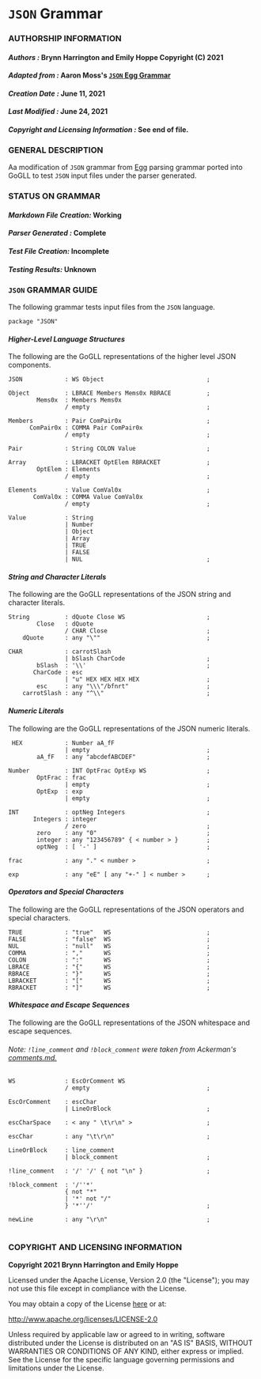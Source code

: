 # **`JSON` Grammar**
### **AUTHORSHIP INFORMATION**
#### *Authors :* Brynn Harrington and Emily Hoppe Copyright (C) 2021
#### *Adapted from :* Aaron Moss's [`JSON` Egg Grammar](https://github.com/bruceiv/egg/blob/deriv/grammars/JSON-u.egg)
#### *Creation Date :* June 11, 2021 
#### *Last Modified :* June 24, 2021
#### *Copyright and Licensing Information :* See end of file.

###  **GENERAL DESCRIPTION**
Aa modification of `JSON` grammar from [Egg](https://github.com/bruceiv/egg/blob/deriv/grammars/JSON-u.egg) parsing grammar ported into GoGLL to test `JSON` input files under the parser generated.
### **STATUS ON GRAMMAR**
#### *Markdown File Creation:* Working 
#### *Parser Generated :* Complete
#### *Test File Creation:* Incomplete
#### *Testing Results:* Unknown
### **`JSON` GRAMMAR GUIDE**
The following grammar tests input files from the `JSON` language.
```
package "JSON" 
```
#### ***Higher-Level Language Structures***
The following are the GoGLL representations of the higher level JSON components.
```
JSON            : WS Object                             ;

Object          : LBRACE Members Mems0x RBRACE          ;
        Mems0x  : Members Mems0x
                / empty                                 ;

Members         : Pair ComPair0x                        ;
      ComPair0x : COMMA Pair ComPair0x  
                / empty                                 ; 

Pair            : String COLON Value                    ;

Array           : LBRACKET OptElem RBRACKET             ;
        OptElem : Elements 
                / empty                                 ;

Elements        : Value ComVal0x                        ;
       ComVal0x : COMMA Value ComVal0x
                / empty                                 ; 

Value           : String 
                | Number 
                | Object 
                | Array 
                | TRUE 
                | FALSE 
                | NUL                                   ;
```  
#### ***String and Character Literals***
The following are the GoGLL representations of the JSON string and character literals.
```
String          : dQuote Close WS                       ;
        Close   : dQuote
                / CHAR Close                            ;
    dQuote      : any "\""                              ;

CHAR            : carrotSlash 
                | bSlash CharCode                       ;  
        bSlash  : '\\'                                  ;
       CharCode : esc
                | "u" HEX HEX HEX HEX                   ;
        esc     : any "\\\"/bfnrt"                      ;
    carrotSlash : any "^\\"                             ;        
```
#### ***Numeric Literals***
The following are the GoGLL representations of the JSON numeric literals.
```
 HEX            : Number aA_fF 
                | empty                                 ;
        aA_fF   : any "abcdefABCDEF"                    ; 
        
Number          : INT OptFrac OptExp WS                 ;
        OptFrac : frac
                | empty                                 ;
        OptExp  : exp
                | empty                                 ;

INT             : optNeg Integers                       ;
       Integers : integer
                / zero                                  ;
        zero    : any "0"                               ;
        integer : any "123456789" { < number > }        ;
        optNeg  : [ '-' ]                               ;
                       
frac            : any "." < number >                    ;

exp             : any "eE" [ any "+-" ] < number >      ;  

```
#### ***Operators and Special Characters***
The following are the GoGLL representations of the JSON operators and special characters.
```
TRUE            : "true"   WS                           ;
FALSE           : "false"  WS                           ;
NUL             : "null"   WS                           ;
COMMA           : ","      WS                           ;
COLON           : ":"      WS                           ;
LBRACE          : "{"      WS                           ;
RBRACE          : "}"      WS                           ;
LBRACKET        : "["      WS                           ;              
RBRACKET        : "]"      WS                           ;
```
#### ***Whitespace and Escape Sequences***
The following are the GoGLL representations of the JSON whitespace and escape sequences.
###### *Note:* `!line_comment` and `!block_comment` were taken from Ackerman's [comments.md.](https://github.com/bruceiv/pegll/tree/main/examples/comments) 
```
WS              : EscOrComment WS
                / empty                                 ;

EscOrComment    : escChar 
                | LineOrBlock                           ;
                
escCharSpace    : < any " \t\r\n" >                     ;

escChar         : any "\t\r\n"                          ; 

LineOrBlock     : line_comment 
                | block_comment                         ;

!line_comment   : '/' '/' { not "\n" }                  ;               

!block_comment  : '/''*' 
                { not "*" 
                | '*' not "/" 
                } '*''/'                                ;

newLine         : any "\r\n"                            ;                 
```
#
### **COPYRIGHT AND LICENSING INFORMATION**
**Copyright 2021 Brynn Harrington and Emily Hoppe**

Licensed under the Apache License, Version 2.0 (the "License"); you may not use this file except in compliance with the License.

You may obtain a copy of the License [here](http://www.apache.org/licenses/LICENSE-2.0) or at:

http://www.apache.org/licenses/LICENSE-2.0

Unless required by applicable law or agreed to in writing, software distributed under the License is distributed on an "AS IS" BASIS, WITHOUT WARRANTIES OR CONDITIONS OF ANY KIND, either express or implied. See the License for the specific language governing permissions and limitations under the License.